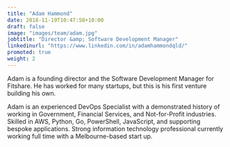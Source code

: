 ```yaml
---
title: "Adam Hammond"
date: 2018-11-19T10:47:58+10:00
draft: false
image: "images/team/adam.jpg"
jobtitle: "Director &amp; Software Development Manager"
linkedinurl: "https://www.linkedin.com/in/adamhammondqld/"
promoted: true
weight: 2
---
```


Adam is a founding director and the Software Development Manager for Fitshare. He has worked for many startups, but this is his first venture building his own.

Adam is an experienced DevOps Specialist with a demonstrated history of working in Government, Financial Services, and Not-for-Profit industries. Skilled in AWS, Python, Go, PowerShell, JavaScript, and supporting bespoke applications. Strong information technology professional currently working full time with a Melbourne-based start up.